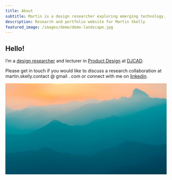 ```yaml
---
title: About
subtitle: Martin is a design researcher exploring emerging technology.
description: Research and portfolio website for Martin Skelly
featured_image: /images/demo/demo-landscape.jpg
---
```



## Hello!

I’m a [design researcher](https://www.dundee.ac.uk/people/martin-skelly) and lecturer in [Product Design](https://www.dundee.ac.uk/undergraduate/product-design) at [DJCAD](https://www.dundee.ac.uk/djcad/).

Please get in touch if you would like to discuss a research collaboration at martin.skelly.contact @ gmail . com or connect with me on [linkedin](https://www.linkedin.com/in/martinskelly/).

![](/images/demo/demo-landscape.jpg)
